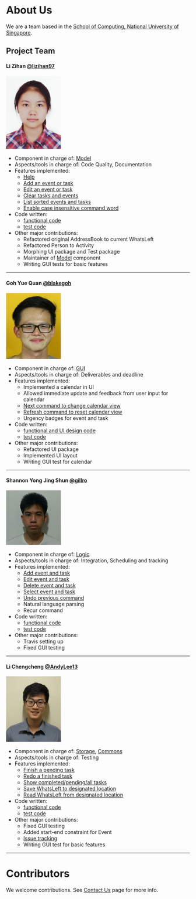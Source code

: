 # About Us

We are a team based in the [School of Computing, National University of Singapore](http://www.comp.nus.edu.sg).

## Project Team

#### Li Zihan [@lizihan97](https://github.com/lizihan97) <br>
<img src="images/lizihan97.png" width="150"><br>
* Component in charge of: [Model](https://github.com/CS2103JAN2017-W10-B4/main/blob/master/docs/DeveloperGuide.md#24-model-component)<br>
* Aspects/tools in charge of: Code Quality, Documentation<br>
* Features implemented:<br>
  * [Help](https://github.com/CS2103JAN2017-W10-B4/main/blob/master/docs/UserGuide.md#21-viewing-help--help)
  * [Add an event or task](https://github.com/CS2103JAN2017-W10-B4/main/blob/master/docs/UserGuide.md#22-adding-an-eventtask--add)
  * [Edit an event or task](https://github.com/CS2103JAN2017-W10-B4/main/blob/master/docs/UserGuide.md#24-editing-an-eventtask--edit)
  * [Clear tasks and events](https://github.com/CS2103JAN2017-W10-B4/main/blob/master/docs/UserGuide.md#28-clearing-all-entries--clear)
  * [List sorted events and tasks](https://github.com/CS2103JAN2017-W10-B4/main/blob/master/docs/UserGuide.md#23-listing-all-eventstasks--list)
  * [Enable case insensitive command word](https://github.com/CS2103JAN2017-W10-B4/main/commit/93538bdf41dcb71b74833f05dd47d528f20e14d9)
* Code written:
  * [functional code](https://github.com/CS2103JAN2017-W10-B4/main/blob/master/collated/main/A0148038A.md#a0148038a)
  * [test code](https://github.com/CS2103JAN2017-W10-B4/main/blob/master/collated/test/A0148038A.md#a0148038a)
* Other major contributions:
  * Refactored original AddressBook to current WhatsLeft
  * Refactored Person to Activity
  * Morphing UI package and Test package
  * Maintainer of [Model](https://github.com/CS2103JAN2017-W10-B4/main/blob/master/docs/DeveloperGuide.md#24-model-component) component
  * Writing GUI tests for basic features

-----

#### Goh Yue Quan [@blakegoh](http://github.com/blakegoh)
<img src="images/blakegoh.png" width="150"><br>
* Component in charge of: [GUI](https://github.com/CS2103JAN2017-W10-B4/main/blob/master/docs/DeveloperGuide.md#22-ui-component)<br>
* Aspects/tools in charge of: Deliverables and deadline<br>
* Features implemented:<br>
  * Implemented a calendar in UI
  * Allowed immediate update and feedback from user input for calendar
  * [Next command to change calendar view](https://github.com/CS2103JAN2017-W10-B4/main/blob/master/docs/UserGuide.md#213-changing-calendar-week-next)
  * [Refresh command to reset calendar view](https://github.com/CS2103JAN2017-W10-B4/main/blob/master/docs/UserGuide.md#214-refreshing-the-calendar-refresh)
  * Urgency badges for event and task
* Code written:
  * [functional and UI design code](https://github.com/CS2103JAN2017-W10-B4/main/blob/master/collated/main/A0124377A.md)
  * [test code](https://github.com/CS2103JAN2017-W10-B4/main/blob/master/collated/test/A0124377A.md)
* Other major contributions:
  * Refactored UI package
  * Implemented UI layout
  * Writing GUI test for calendar


-----

#### Shannon Yong Jing Shun [@gillro](http://github.com/gillro)
<img src="images/gillro.png" width="150"><br>
* Component in charge of: [Logic](https://github.com/CS2103JAN2017-W10-B4/main/blob/master/docs/DeveloperGuide.md#23-logic-component)<br>
* Aspects/tools in charge of: Integration, Scheduling and tracking<br>
* Features implemented:<br>
  * [Add event and task](https://github.com/CS2103JAN2017-W10-B4/main/blob/master/docs/UserGuide.md#22-adding-an-eventtask--add)
  * [Edit event and task](https://github.com/CS2103JAN2017-W10-B4/main/blob/master/docs/UserGuide.md#24-editing-an-eventtask--edit)
  * [Delete event and task](https://github.com/CS2103JAN2017-W10-B4/main/blob/master/docs/UserGuide.md#27-deleting-an-eventtask--delete)
  * [Select event and task](https://github.com/CS2103JAN2017-W10-B4/main/blob/master/docs/UserGuide.md#26-selecting-an-eventtask--select)
  * [Undo previous command](https://github.com/CS2103JAN2017-W10-B4/main/blob/master/docs/UserGuide.md#211-undoing-the-latest-command--undo)
  * Natural language parsing
  * Recur command
* Code written:
  * [functional code](https://github.com/CS2103JAN2017-W10-B4/main/blob/master/collated/main/A0110491U.md)
  * [test code](https://github.com/CS2103JAN2017-W10-B4/main/blob/master/collated/test/A0110491U.md)
* Other major contributions:
  * Travis setting up
  * Fixed GUI testing

-----

#### Li Chengcheng [@AndyLee13](http://github.com/AndyLee13)
<img src="images/AndyLee13.png" width="150"><br>
* Component in charge of: [Storage](https://github.com/CS2103JAN2017-W10-B4/main/blob/master/docs/DeveloperGuide.md#25-storage-component), [Commons](https://github.com/CS2103JAN2017-W10-B4/main/blob/master/docs/DeveloperGuide.md#26-common-classes)<br>
* Aspects/tools in charge of: Testing<br>
* Features implemented:<br>
  * [Finish a pending task](https://github.com/CS2103JAN2017-W10-B4/main/blob/master/docs/UserGuide.md#291-finishing-a-task)
  * [Redo a finished task](https://github.com/CS2103JAN2017-W10-B4/main/blob/master/docs/UserGuide.md#292-redoing-a-completed-task-redo)
  * [Show completed/pending/all tasks](https://github.com/CS2103JAN2017-W10-B4/main/blob/master/docs/UserGuide.md#210-task-display-preference-show)
  * [Save WhatsLeft to designated location](https://github.com/CS2103JAN2017-W10-B4/main/blob/master/docs/UserGuide.md#2121-save-whatsleft-to-new-location-save)
  * [Read WhatsLeft from designated location](https://github.com/CS2103JAN2017-W10-B4/main/blob/master/docs/UserGuide.md#2122-read-whatsleft-from-new-location)
* Code written:
  * [functional code](https://github.com/CS2103JAN2017-W10-B4/main/blob/master/collated/main/A0121668A.md#a0121668a)
  * [test code](https://github.com/CS2103JAN2017-W10-B4/main/blob/master/collated/test/A0121668A.md#a0121668a)
* Other major contributions:
  * Fixed GUI testing
  * Added start-end constraint for Event
  * [Issue tracking](https://github.com/CS2103JAN2017-W10-B4/main/issues?q=is%3Aissue+is%3Aclosed)
  * Writing GUI test for basic features

 -----

# Contributors

We welcome contributions. See [Contact Us](ContactUs.md) page for more info.
